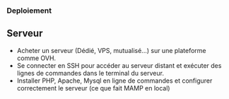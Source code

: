 ### Deploiement

## Serveur 
- Acheter un serveur (Dédié, VPS, mutualisé...) sur une plateforme comme OVH.
- Se connecter en SSH pour accéder au serveur distant et exécuter des lignes de commandes dans le terminal du serveur.
- Installer PHP, Apache, Mysql en ligne de commandes et configurer correctement le serveur (ce que fait MAMP en local)
